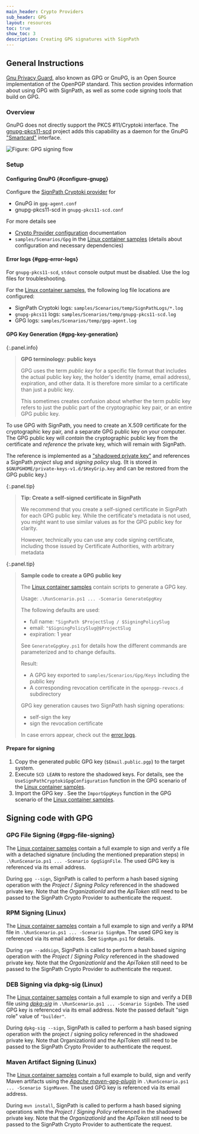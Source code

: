 ```yaml
---
main_header: Crypto Providers
sub_header: GPG
layout: resources
toc: true
show_toc: 3
description: Creating GPG signatures with SignPath
---
```


## General Instructions

[Gnu Privacy Guard](https://gnupg.org/), also known as GPG or GnuPG, is an Open Source implementation of the OpenPGP standard. This section provides information about using GPG with SignPath, as well as some code signing tools that build on GPG.

### Overview

GnuPG does not directly support the PKCS #11/Cryptoki interface. The [gnupg-pkcs11-scd](https://github.com/alonbl/gnupg-pkcs11-scd/) project adds this capability as a daemon for the GnuPG ["Smartcard"](https://wiki.gnupg.org/SmartCard) interface.

![Figure: GPG signing flow](/assets/img/resources/documentation/crypto-providers/gpg-signing-flow.svg)

### Setup

#### Configuring GnuPG {#configure-gnupg}

Configure the [SignPath Cryptoki provider](/documentation/crypto-providers/cryptoki) for
* GnuPG in `gpg-agent.conf`
* gnupg-pkcs11-scd in `gnupg-pkcs11-scd.conf`

For more details see
* [Crypto Provider configuration](/documentation/crypto-providers#crypto-provider-configuration) documentation
* `samples/Scenarios/Gpg` in the [Linux container samples] (details about configuration and necessary dependencies)

#### Error logs {#gpg-error-logs}

For `gnupg-pkcs11-scd`, `stdout` console output must be disabled. Use the log files for troubleshooting.

For the [Linux container samples], the following log file locations are configured:

* SignPath Cryptoki logs: `samples/Scenarios/temp/SignPathLogs/*.log`
* `gnupg-pkcs11` logs: `samples/Scenarios/temp/gnupg-pkcs11-scd.log`
* GPG logs: `samples/Scenarios/temp/gpg-agent.log`

#### GPG Key Generation {#gpg-key-generation}

{:.panel.info}
> **GPG terminology: public keys**
>
> GPG uses the term _public key_ for a specific file format that includes the actual public key key, the holder's identity (name, email address), expiration, and other data. It is therefore more similar to a certificate than just a public key.
>
> This sometimes creates confusion about whether the term public key refers to just the public part of the cryptographic key pair, or an entire GPG public key.

To use GPG with SignPath, you need to create an X.509 certificate for the cryptographic key pair, and a separate GPG public key on your computer. The GPG public key will _contain_ the cryptographic public key from the certificate and _reference_ the private key, which will remain with SignPath.

The reference is implemented as a ["shadowed private key"](https://github.com/gpg/gnupg/blob/STABLE-BRANCH-2-2/agent/keyformat.txt#shadowed-private-key-format) and references a SignPath _project_ slug and _signing policy_ slug. (It is stored in `$GNUPGHOME/private-keys-v1.d/$KeyGrip.key` and can be restored from the GPG public key.)

{:.panel.tip}
> **Tip: Create a self-signed certificate in SignPath**
>
> We recommend that you create a self-signed certificate in SignPath for each GPG public key. While the certificate's metadata is not used, you might want to use similar values as for the GPG public key for clarity.
>
> However, technically you can use any code signing certificate, including those issued by Certificate Authorities, with arbitrary metadata

{:.panel.tip}
> **Sample code to create a GPG public key**
> 
> The [Linux container samples] contain scripts to generate a GPG key.
> 
> Usage: `.\RunScenario.ps1 ... -Scenario GenerateGpgKey`
> 
> The following defaults are used:
> * full name: `"SignPath $ProjectSlug / $SigningPolicySlug`
> * email: `"$SigningPolicySlug@$ProjectSlug`
> * expiration: 1 year
> 
> See `GenerateGpgKey.ps1` for details how the different commands are parameterized and to change defaults.
> 
> Result: 
> * A GPG key exported to `samples/Scenarios/Gpg/Keys` including the public key 
> * A corresponding revocation certificate in the `openpgp-revocs.d` subdirectory
> 
> GPG key generation causes two SignPath hash signing operations: 
> * self-sign the key 
> * sign the revocation certificate
>
> In case errors appear, check out the [error logs](#gpg-error-logs).

#### Prepare for signing

1. Copy the generated public GPG key (`$Email.public.pgp`) to the target system.
2. Execute `SCD LEARN` to restore the shadowed keys. For details, see the `UseSignPathCryptokiGpgConfiguration` function in the GPG scenario of the [Linux container samples].
3. Import the GPG key . See the `ImportGpgKeys` function in the GPG scenario of the [Linux container samples].

## Signing code with GPG

### GPG File Signing {#gpg-file-signing}

The [Linux container samples] contain a full example to sign and verify a file with a detached signature (including the mentioned preparation steps) in `.\RunScenario.ps1 ... -Scenario GpgSignFile`. The used GPG key is referenced via its email address.

During `gpg --sign`, SignPath is called to perform a hash based signing operation with the _Project_ / _Signing Policy_ referenced in the shadowed private key. Note that the _OrganizationId_ and the _ApiToken_ still need to be passed to the SignPath Crypto Provider to authenticate the request.

### RPM Signing (Linux)

The [Linux container samples] contain a full example to sign and verify a RPM file in `.\RunScenario.ps1 ... -Scenario SignRpm`. The used GPG key is referenced via its email address. See `SignRpm.ps1` for details.

During `rpm --addsign`, SignPath is called to perform a hash based signing operation with the _Project_ / _Signing Policy_ referenced in the shadowed private key. Note that the _OrganizationId_ and the _ApiToken_ still need to be passed to the SignPath Crypto Provider to authenticate the request.

### DEB Signing via dpkg-sig (Linux)

The [Linux container samples] contain a full example to sign and verify a DEB file using _[dpkg-sig](https://manpages.debian.org/bullseye/dpkg-sig/dpkg-sig.1.en.html)_ in `.\RunScenario.ps1 ... -Scenario SignDeb`. The used GPG key is referenced via its email address. Note the passed default "sign role" value of `"builder"`.

During `dpkg-sig --sign`, SignPath is called to perform a hash based signing operation with the project / signing policy referenced in the shadowed private key. Note that OrganizationId and the ApiToken still need to be passed to the SignPath Crypto Provider to authenticate the request.

### Maven Artifact Signing (Linux)

The [Linux container samples] contain a full example to build, sign and verify Maven artifacts using the _[Apache maven-gpg-plugin](https://maven.apache.org/plugins/maven-gpg-plugin/)_ in `.\RunScenario.ps1 ... -Scenario SignMaven`. The used GPG key is referenced via its email address.

During `mvn install`, SignPath is called to perform a hash based signing operations with the _Project_ / _Signing Policy_ referenced in the shadowed private key. Note that the _OrganizationId_ and the _ApiToken_ still need to be passed to the SignPath Crypto Provider to authenticate the request.

[Linux container samples]: /documentation/crypto-providers#linux-docker-samples